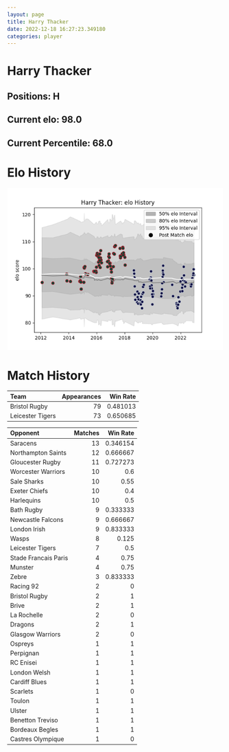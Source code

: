 ```yaml
---  
layout: page  
title: Harry Thacker  
date: 2022-12-18 16:27:23.349180  
categories: player  
---
```

# Harry Thacker

## Positions: H

## Current elo: 98.0

## Current Percentile: 68.0

# Elo History


![elo history](history_HarryThacker.png)
# Match History


| Team             |   Appearances |   Win Rate |
|:-----------------|--------------:|-----------:|
| Bristol Rugby    |            79 |   0.481013 |
| Leicester Tigers |            73 |   0.650685 |

| Opponent             |   Matches |   Win Rate |
|:---------------------|----------:|-----------:|
| Saracens             |        13 |   0.346154 |
| Northampton Saints   |        12 |   0.666667 |
| Gloucester Rugby     |        11 |   0.727273 |
| Worcester Warriors   |        10 |   0.6      |
| Sale Sharks          |        10 |   0.55     |
| Exeter Chiefs        |        10 |   0.4      |
| Harlequins           |        10 |   0.5      |
| Bath Rugby           |         9 |   0.333333 |
| Newcastle Falcons    |         9 |   0.666667 |
| London Irish         |         9 |   0.833333 |
| Wasps                |         8 |   0.125    |
| Leicester Tigers     |         7 |   0.5      |
| Stade Francais Paris |         4 |   0.75     |
| Munster              |         4 |   0.75     |
| Zebre                |         3 |   0.833333 |
| Racing 92            |         2 |   0        |
| Bristol Rugby        |         2 |   1        |
| Brive                |         2 |   1        |
| La Rochelle          |         2 |   0        |
| Dragons              |         2 |   1        |
| Glasgow Warriors     |         2 |   0        |
| Ospreys              |         1 |   1        |
| Perpignan            |         1 |   1        |
| RC Enisei            |         1 |   1        |
| London Welsh         |         1 |   1        |
| Cardiff Blues        |         1 |   1        |
| Scarlets             |         1 |   0        |
| Toulon               |         1 |   1        |
| Ulster               |         1 |   1        |
| Benetton Treviso     |         1 |   1        |
| Bordeaux Begles      |         1 |   1        |
| Castres Olympique    |         1 |   0        |